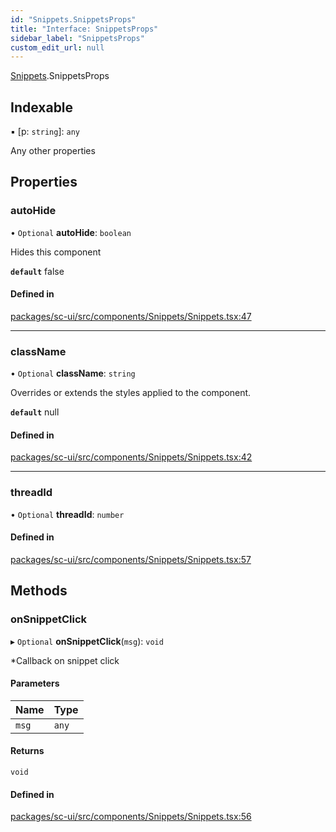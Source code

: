 ```yaml
---
id: "Snippets.SnippetsProps"
title: "Interface: SnippetsProps"
sidebar_label: "SnippetsProps"
custom_edit_url: null
---
```


[Snippets](../modules/Snippets.md).SnippetsProps

## Indexable

▪ [p: `string`]: `any`

Any other properties

## Properties

### autoHide

• `Optional` **autoHide**: `boolean`

Hides this component

**`default`** false

#### Defined in

[packages/sc-ui/src/components/Snippets/Snippets.tsx:47](https://github.com/selfcommunity/community-ui/blob/1eb776a/packages/sc-ui/src/components/Snippets/Snippets.tsx#L47)

___

### className

• `Optional` **className**: `string`

Overrides or extends the styles applied to the component.

**`default`** null

#### Defined in

[packages/sc-ui/src/components/Snippets/Snippets.tsx:42](https://github.com/selfcommunity/community-ui/blob/1eb776a/packages/sc-ui/src/components/Snippets/Snippets.tsx#L42)

___

### threadId

• `Optional` **threadId**: `number`

#### Defined in

[packages/sc-ui/src/components/Snippets/Snippets.tsx:57](https://github.com/selfcommunity/community-ui/blob/1eb776a/packages/sc-ui/src/components/Snippets/Snippets.tsx#L57)

## Methods

### onSnippetClick

▸ `Optional` **onSnippetClick**(`msg`): `void`

*Callback on snippet click

#### Parameters

| Name | Type |
| :------ | :------ |
| `msg` | `any` |

#### Returns

`void`

#### Defined in

[packages/sc-ui/src/components/Snippets/Snippets.tsx:56](https://github.com/selfcommunity/community-ui/blob/1eb776a/packages/sc-ui/src/components/Snippets/Snippets.tsx#L56)
